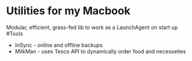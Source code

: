 # Utilities for my Macbook
Modular, efficient, grass-fed lib to work as a LaunchAgent on start up
#Tools
* InSync - online and offline backups
* MilkMan - uses Tesco API to dynamically order food and necesseties 